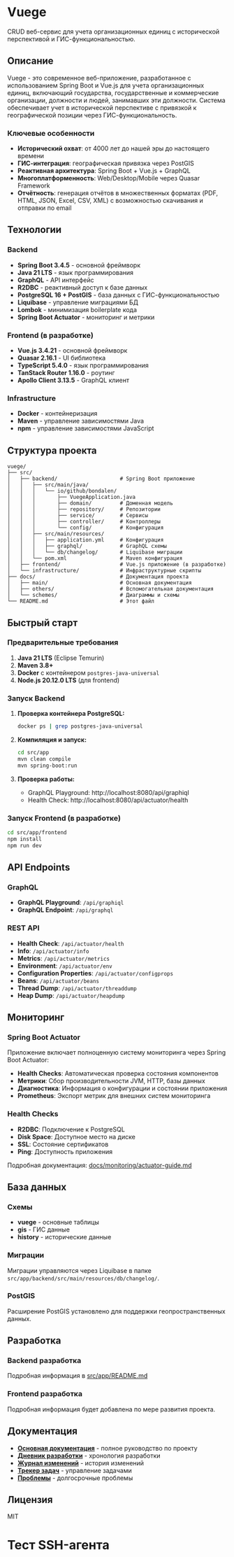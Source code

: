 # Vuege

CRUD веб-сервис для учета организационных единиц с исторической перспективой и ГИС-функциональностью.

## Описание

Vuege - это современное веб-приложение, разработанное с использованием Spring Boot и Vue.js для учета организационных единиц, включающий государства, государственные и коммерческие организации, должности и людей, занимавших эти должности. Система обеспечивает учет в исторической перспективе с привязкой к географической позиции через ГИС-функциональность.

### Ключевые особенности
- **Исторический охват**: от 4000 лет до нашей эры до настоящего времени
- **ГИС-интеграция**: географическая привязка через PostGIS
- **Реактивная архитектура**: Spring Boot + Vue.js + GraphQL
- **Многоплатформенность**: Web/Desktop/Mobile через Quasar Framework
- **Отчётность**: генерация отчётов в множественных форматах (PDF, HTML, JSON, Excel, CSV, XML) с возможностью скачивания и отправки по email

## Технологии

### Backend
- **Spring Boot 3.4.5** - основной фреймворк
- **Java 21 LTS** - язык программирования
- **GraphQL** - API интерфейс
- **R2DBC** - реактивный доступ к базе данных
- **PostgreSQL 16 + PostGIS** - база данных с ГИС-функциональностью
- **Liquibase** - управление миграциями БД
- **Lombok** - минимизация boilerplate кода
- **Spring Boot Actuator** - мониторинг и метрики

### Frontend (в разработке)
- **Vue.js 3.4.21** - основной фреймворк
- **Quasar 2.16.1** - UI библиотека
- **TypeScript 5.4.0** - язык программирования
- **TanStack Router 1.16.0** - роутинг
- **Apollo Client 3.13.5** - GraphQL клиент

### Infrastructure
- **Docker** - контейнеризация
- **Maven** - управление зависимостями Java
- **npm** - управление зависимостями JavaScript

## Структура проекта

```
vuege/
├── src/
│   ├── backend/                    # Spring Boot приложение
│   │   ├── src/main/java/
│   │   │   └── io/github/bondalen/
│   │   │       ├── VuegeApplication.java
│   │   │       ├── domain/         # Доменная модель
│   │   │       ├── repository/     # Репозитории
│   │   │       ├── service/        # Сервисы
│   │   │       ├── controller/     # Контроллеры
│   │   │       └── config/         # Конфигурация
│   │   ├── src/main/resources/
│   │   │   ├── application.yml     # Конфигурация
│   │   │   ├── graphql/            # GraphQL схемы
│   │   │   └── db/changelog/       # Liquibase миграции
│   │   └── pom.xml                 # Maven конфигурация
│   ├── frontend/                   # Vue.js приложение (в разработке)
│   └── infrastructure/             # Инфраструктурные скрипты
├── docs/                           # Документация проекта
│   ├── main/                       # Основная документация
│   ├── others/                     # Вспомогательная документация
│   └── schemes/                    # Диаграммы и схемы
└── README.md                       # Этот файл
```

## Быстрый старт

### Предварительные требования

1. **Java 21 LTS** (Eclipse Temurin)
2. **Maven 3.8+**
3. **Docker** с контейнером `postgres-java-universal`
4. **Node.js 20.12.0 LTS** (для frontend)

### Запуск Backend

1. **Проверка контейнера PostgreSQL:**
   ```bash
   docker ps | grep postgres-java-universal
   ```

2. **Компиляция и запуск:**
   ```bash
   cd src/app
   mvn clean compile
   mvn spring-boot:run
   ```

3. **Проверка работы:**
   - GraphQL Playground: http://localhost:8080/api/graphiql
   - Health Check: http://localhost:8080/api/actuator/health

### Запуск Frontend (в разработке)

```bash
cd src/app/frontend
npm install
npm run dev
```

## API Endpoints

### GraphQL
- **GraphQL Playground**: `/api/graphiql`
- **GraphQL Endpoint**: `/api/graphql`

### REST API
- **Health Check**: `/api/actuator/health`
- **Info**: `/api/actuator/info`
- **Metrics**: `/api/actuator/metrics`
- **Environment**: `/api/actuator/env`
- **Configuration Properties**: `/api/actuator/configprops`
- **Beans**: `/api/actuator/beans`
- **Thread Dump**: `/api/actuator/threaddump`
- **Heap Dump**: `/api/actuator/heapdump`

## Мониторинг

### Spring Boot Actuator
Приложение включает полноценную систему мониторинга через Spring Boot Actuator:

- **Health Checks**: Автоматическая проверка состояния компонентов
- **Метрики**: Сбор производительности JVM, HTTP, базы данных
- **Диагностика**: Информация о конфигурации и состоянии приложения
- **Prometheus**: Экспорт метрик для внешних систем мониторинга

### Health Checks
- **R2DBC**: Подключение к PostgreSQL
- **Disk Space**: Доступное место на диске
- **SSL**: Состояние сертификатов
- **Ping**: Доступность приложения

Подробная документация: [docs/monitoring/actuator-guide.md](docs/monitoring/actuator-guide.md)

## База данных

### Схемы
- **vuege** - основные таблицы
- **gis** - ГИС данные
- **history** - исторические данные

### Миграции
Миграции управляются через Liquibase в папке `src/app/backend/src/main/resources/db/changelog/`.

### PostGIS
Расширение PostGIS установлено для поддержки геопространственных данных.

## Разработка

### Backend разработка

Подробная информация в [src/app/README.md](src/app/README.md)

### Frontend разработка

Подробная информация будет добавлена по мере развития проекта.

## Документация

- **[Основная документация](docs/main/)** - полное руководство по проекту
- **[Дневник разработки](docs/main/diary.md)** - хронология разработки
- **[Журнал изменений](docs/main/changelog.md)** - история изменений
- **[Трекер задач](docs/main/tasktracker.md)** - управление задачами
- **[Проблемы](docs/main/problems.md)** - долгосрочные проблемы

## Лицензия

MIT
# Тест SSH-агента

